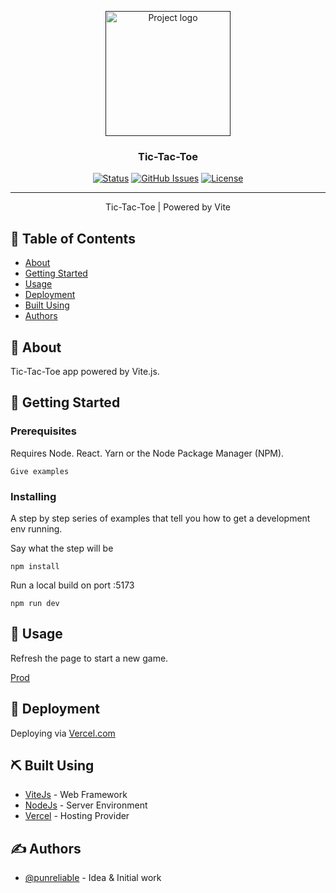 <p align="center">
  <a href="" rel="noopener">
 <img width=200px height=200px src="https://i.imgur.com/6wj0hh6.jpg" alt="Project logo"></a>
</p>

<h3 align="center">Tic-Tac-Toe</h3>

<div align="center">

  [![Status](https://img.shields.io/badge/status-active-success.svg)]()
  [![GitHub Issues](https://img.shields.io/github/issues/punreliable/The-Documentation-Compendium.svg)](https://github.com/punreliable/tic-tac-toe/issues)
  [![License](https://img.shields.io/badge/license-MIT-blue.svg)](/LICENSE)

</div>

---

<p align="center"> Tic-Tac-Toe | Powered by Vite
	<br>
</p>

## 📝 Table of Contents
- [About](#about)
- [Getting Started](#getting_started)
- [Usage](#usage)
- [Deployment](#deployment)
- [Built Using](#built_using)
- [Authors](#authors)

## 🧐 About <a name = "about"></a>
Tic-Tac-Toe app powered by Vite.js.

## 🏁 Getting Started <a name = "getting_started"></a>

### Prerequisites
Requires Node. React. Yarn or the Node Package Manager (NPM).

```
Give examples
```

### Installing
A step by step series of examples that tell you how to get a development env running.

Say what the step will be

```
npm install
```

Run a local build on port :5173

```
npm run dev
```

## 🎈 Usage <a name="usage"></a>

Refresh the page to start a new game.

[Prod](https://tic-tac-toe-punreliable.vercel.app/)



## 🚀 Deployment <a name = "deployment"></a>
Deploying via [Vercel.com](https://vercel.com)

## ⛏️ Built Using <a name = "built_using"></a>
- [ViteJs](https://vitejs.org/) - Web Framework
- [NodeJs](https://nodejs.org/en/) - Server Environment
- [Vercel](https://vercel.com/) - Hosting Provider

## ✍️ Authors <a name = "authors"></a>
- [@punreliable](https://github.com/punreliable) - Idea & Initial work
